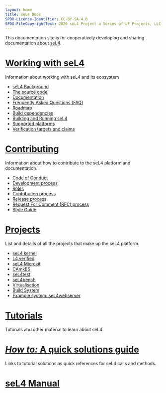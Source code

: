 ```yaml
---
layout: home
title: seL4 Docs
SPDX-License-Identifier: CC-BY-SA-4.0
SPDX-FileCopyrightText: 2020 seL4 Project a Series of LF Projects, LLC.
---
```

 <div class="flex-grid">
  <div class="col">

This documentation site is for cooperatively developing and sharing documentation about <a href="https://sel4.systems">seL4</a>.
</div>
</div>


 <div class="flex-grid">
  <div class="col">
   <h1><a href="/Working-with-seL4">Working with seL4</a></h1>
	<p>Information about working with seL4 and its ecosystem</p>
	<ul>
	<li><a href="/Working-with-seL4#background-and-terminology">seL4 Background</a></li>
	<li><a href="/MaintainedRepositories">The source code</a></li>
	<li><a href="/projects/sel4/documentation.html">Documentation</a></li>
	<li><a href="/projects/sel4/frequently-asked-questions.html">Frequently Asked Questions (FAQ)</a></li>
	<li><a href="/projects/roadmap.html">Roadmap</a></li>
	<li><a href="/projects/buildsystem/host-dependencies.html">Build dependencies</a></li>
	<li><a href="/Working-with-seL4#running-sel4">Building and Running seL4</a></li>
	<li><a href="/Hardware">Supported platforms</a></li>
	<li><a href="/projects/sel4/verified-configurations.html">Verification targets and claims</a></li>
	</ul>
  </div>
  <div class="col">
   <h1><a href="/processes/">Contributing</a></h1>
	<p>Information about how to contribute to the seL4 platform and documentation.</p>
        <ul>
        <li><a href="/processes/conduct.html">Code of Conduct</a></li>
        <li><a href="/processes#development-processes">Development process</a></li>
        <li><a href="/processes/roles.html">Roles</a></li>
        <li><a href="/processes/contributing.html">Contribution process</a></li>
        <li><a href="/processes/release-process.html">Release process</a></li>
        <li><a href="/processes/rfc-process.html">Request For Comment (RFC) process</a></li>
        <li><a href="/processes/style-guide.html">Style Guide</a></li>
	</ul>
  </div>
  <div class="col ">
    <h1><a href="/projects/">Projects</a></h1>
    <p>List and details of all the projects that make up the seL4 platform.</p>
    <ul>
          <li><a href="/projects/sel4/">seL4 kernel</a></li>
          <li><a href="/projects/l4v/">L4.verified</a></li>
          <li><a href="/projects/microkit/">seL4 Microkit</a></li>
          <li><a href="/projects/camkes/">CAmkES</a></li>
          <li><a href="/projects/sel4test/">seL4test</a></li>
          <li><a href="/projects/sel4bench/">seL4bench</a></li>
          <li><a href="/projects/virtualization/">Virtualisation</a></li>
          <li><a href="/projects/buildsystem/">Build System</a></li>
          <li><a href="/projects/sel4webserver/">Example system: seL4webserver</a></li>
    </ul>
    </div>
</div>
<div class="flex-grid" >
  <div class="col">
    <h1><a href="/Tutorials/">Tutorials</a></h1>
  	<p>Tutorials and other material to learn about seL4.</p>
  </div>
  <div class="col">
    <h1><a href="Tutorials/Resources/how-to"><em>How to:</em> A quick solutions guide</a></h1>
    <p>Links to tutorial solutions as quick references for seL4 calls and methods.</p>
  </div>
  <div class="col">
    <h1><a href="https://sel4.systems/Info/Docs/seL4-manual-latest.pdf">seL4 Manual</a></h1>
  </div>
</div>